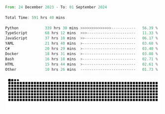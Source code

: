 <!--START_SECTION:waka-->

```rust
From: 24 December 2023 - To: 01 September 2024

Total Time: 591 hrs 40 mins

Python            339 hrs 30 mins >>>>>>>>>>>>>>-----------   56.39 %
TypeScript        68 hrs 12 mins  >>>----------------------   11.33 %
JavaScript        37 hrs 10 mins  >>-----------------------   06.17 %
YAML              21 hrs 40 mins  >------------------------   03.60 %
C#                20 hrs 29 mins  >------------------------   03.40 %
Docker            18 hrs 31 mins  >------------------------   03.08 %
Bash              16 hrs 18 mins  >------------------------   02.71 %
HTML              15 hrs 44 mins  >------------------------   02.61 %
Other             10 hrs 26 mins  -------------------------   01.73 %
```

<!--END_SECTION:waka-->


<picture>
  <source media="(prefers-color-scheme: dark)" srcset="https://raw.githubusercontent.com/jeerawut97/jeerawut97/output/github-contribution-grid-snake.svg">
  <img alt="github contribution grid snake animation" src="https://raw.githubusercontent.com/jeerawut97/jeerawut97/output/github-contribution-grid-snake.svg">
</picture>
